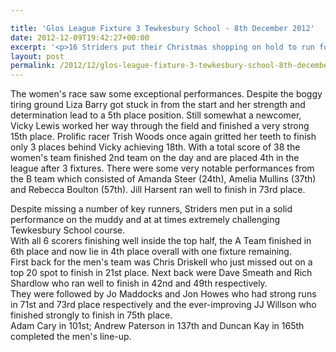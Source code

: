 ```yaml
---

title: 'Glos League Fixture 3 Tewkesbury School - 8th December 2012'
date: 2012-12-09T19:42:27+00:00
excerpt: '<p>16 Striders put their Christmas shopping on hold to run for the club at Tewkesbury School.</p>'
layout: post
permalink: /2012/12/glos-league-fixture-3-tewkesbury-school-8th-december-2012/
---
```

The women's race saw some exceptional performances. Despite the boggy tiring ground Liza Barry got stuck in from the start and her strength and determination lead to a 5th place position. Still somewhat a newcomer, Vicky Lewis worked her way through the field and finished a very strong 15th place. Prolific racer Trish Woods once again gritted her teeth to finish only 3 places behind Vicky achieving 18th. With a total score of 38 the women's team finished 2nd team on the day and are placed 4th in the league after 3 fixtures. There were some very notable performances from the B team which consisted of Amanda Steer (24th), Amelia Mullins (37th) and Rebecca Boulton (57th). Jill Harsent ran well to finish in 73rd place.

Despite missing a number of key runners, Striders men put in a solid performance on the muddy and at at times extremely challenging Tewkesbury School course.  
With all 6 scorers finishing well inside the top half, the A Team finished in 6th place and now lie in 4th place overall with one fixture remaining.  
First back for the men's team was Chris Driskell who just missed out on a top 20 spot to finish in 21st place. Next back were Dave Smeath and Rich Shardlow who ran well to finish in 42nd and 49th respectively.  
They were followed by Jo Maddocks and Jon Howes who had strong runs in 71st and 73rd place respectively and the ever-improving JJ Willson who finished strongly to finish in 75th place.  
Adam Cary in 101st; Andrew Paterson in 137th and Duncan Kay in 165th completed the men's line-up.</p>
